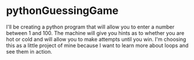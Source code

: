 # pythonGuessingGame
I'll be creating a python program that will allow you to enter a number between 1 and 100. The machine will give you hints as to whether you are hot or cold and will allow you to make attempts until you win. I'm choosing this as a little project of mine because I want to learn more about loops and see them in action.
